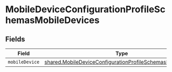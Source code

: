 # MobileDeviceConfigurationProfileSchemasMobileDevices


## Fields

| Field                                                                                                                                    | Type                                                                                                                                     | Required                                                                                                                                 | Description                                                                                                                              |
| ---------------------------------------------------------------------------------------------------------------------------------------- | ---------------------------------------------------------------------------------------------------------------------------------------- | ---------------------------------------------------------------------------------------------------------------------------------------- | ---------------------------------------------------------------------------------------------------------------------------------------- |
| `mobileDevice`                                                                                                                           | [shared.MobileDeviceConfigurationProfileSchemasMobileDevice](../../models/shared/mobiledeviceconfigurationprofileschemasmobiledevice.md) | :heavy_minus_sign:                                                                                                                       | N/A                                                                                                                                      |